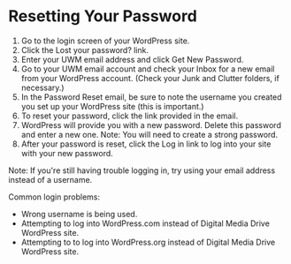 # Resetting Your Password

1. Go to the login screen of your WordPress site.
2. Click the Lost your password? link.
3. Enter your UWM email address and click Get New Password.
4. Go to your UWM email account and check your Inbox for a new email from your WordPress account. (Check your Junk and Clutter folders, if necessary.)
5. In the Password Reset email, be sure to note the username you created you set up your WordPress site (this is important.)
6. To reset your password, click the link provided in the email.
7. WordPress will provide you with a new password. Delete this password and enter a new one. Note: You will need to create a strong password.
8. After your password is reset, click the Log in link to log into your site with your new password.

Note: If you're still having trouble logging in, try using your email address instead of a username.

Common login problems:

* Wrong username is being used.
* Attempting to log into WordPress.com instead of Digital Media Drive WordPress site.
* Attempting to to log into WordPress.org instead of Digital Media Drive WordPress site.




